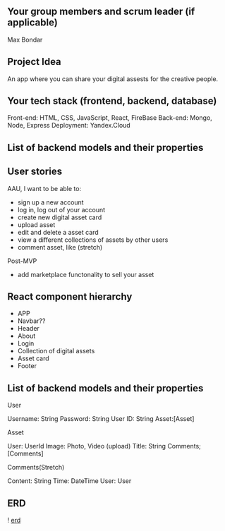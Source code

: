 ## Your group members and scrum leader (if applicable)

Max Bondar

## Project Idea

An app where you can share your digital assests for the creative people.

## Your tech stack (frontend, backend, database)

Front-end: HTML, CSS, JavaScript, React, FireBase
Back-end: Mongo, Node, Express
Deployment: Yandex.Cloud

## List of backend models and their properties

## User stories

AAU, I want to be able to:

- sign up a new account
- log in, log out of your account
- create new digital asset card
- upload asset
- edit and delete a asset card
- view a different collections of assets by other users
- comment asset, like (stretch)

Post-MVP

- add marketplace functonality to sell your asset

## React component hierarchy

- APP
- Navbar??
- Header
- About
- Login
- Collection of digital assets
- Asset card
- Footer

## List of backend models and their properties

User

Username: String
Password: String
User ID: String
Asset:[Asset]

Asset

User: UserId
Image: Photo, Video (upload)
Title: String
Comments;[Comments]

Comments(Stretch)

Content: String
Time: DateTime
User: User

## ERD

! [erd](https://github.com/Max12345-ally/Project4/blob/main/2022-12-23%2018.23.49.jpg)
